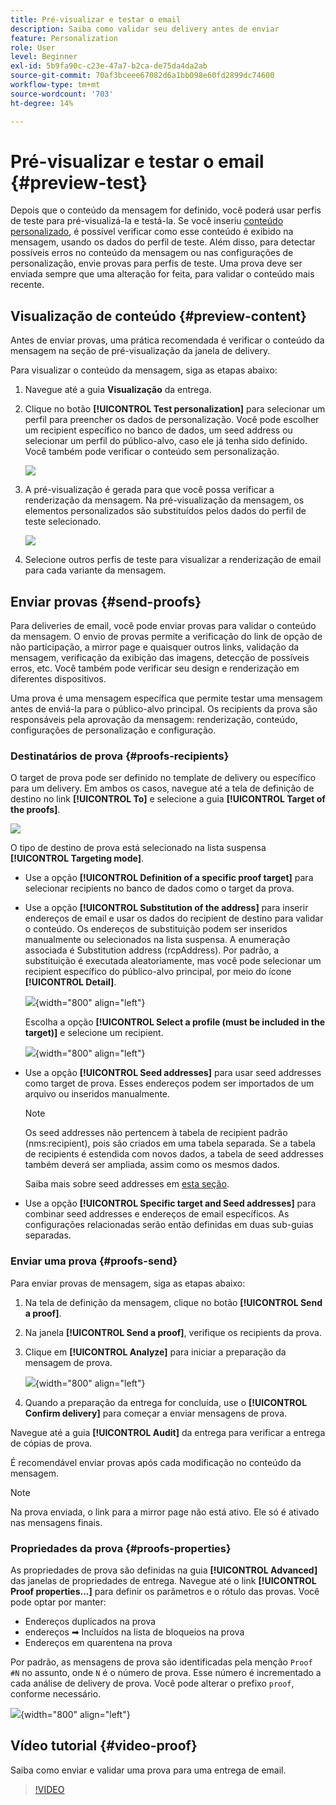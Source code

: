 ```yaml
---
title: Pré-visualizar e testar o email
description: Saiba como validar seu delivery antes de enviar
feature: Personalization
role: User
level: Beginner
exl-id: 5b9fa90c-c23e-47a7-b2ca-de75da4da2ab
source-git-commit: 70af3bceee67082d6a1bb098e60fd2899dc74600
workflow-type: tm+mt
source-wordcount: '703'
ht-degree: 14%

---
```


# Pré-visualizar e testar o email {#preview-test}

Depois que o conteúdo da mensagem for definido, você poderá usar perfis de teste para pré-visualizá-la e testá-la. Se você inseriu [conteúdo personalizado](personalize.md), é possível verificar como esse conteúdo é exibido na mensagem, usando os dados do perfil de teste. Além disso, para detectar possíveis erros no conteúdo da mensagem ou nas configurações de personalização, envie provas para perfis de teste. Uma prova deve ser enviada sempre que uma alteração for feita, para validar o conteúdo mais recente.

## Visualização de conteúdo {#preview-content}

Antes de enviar provas, uma prática recomendada é verificar o conteúdo da mensagem na seção de pré-visualização da janela de delivery.

Para visualizar o conteúdo da mensagem, siga as etapas abaixo:

1. Navegue até a guia **Visualização** da entrega.
1. Clique no botão **[!UICONTROL Test personalization]** para selecionar um perfil para preencher os dados de personalização. Você pode escolher um recipient específico no banco de dados, um seed address ou selecionar um perfil do público-alvo, caso ele já tenha sido definido. Você também pode verificar o conteúdo sem personalização.

   ![](assets/test-personalization.png)

1. A pré-visualização é gerada para que você possa verificar a renderização da mensagem. Na pré-visualização da mensagem, os elementos personalizados são substituídos pelos dados do perfil de teste selecionado.

   ![](assets/test-personalization-with-a-recipient.png)

1. Selecione outros perfis de teste para visualizar a renderização de email para cada variante da mensagem.

## Enviar provas {#send-proofs}

Para deliveries de email, você pode enviar provas para validar o conteúdo da mensagem. O envio de provas permite a verificação do link de opção de não participação, a mirror page e quaisquer outros links, validação da mensagem, verificação da exibição das imagens, detecção de possíveis erros, etc. Você também pode verificar seu design e renderização em diferentes dispositivos.

Uma prova é uma mensagem específica que permite testar uma mensagem antes de enviá-la para o público-alvo principal. Os recipients da prova são responsáveis pela aprovação da mensagem: renderização, conteúdo, configurações de personalização e configuração.

### Destinatários de prova {#proofs-recipients}

O target de prova pode ser definido no template de delivery ou específico para um delivery. Em ambos os casos, navegue até a tela de definição de destino no link **[!UICONTROL To]** e selecione a guia **[!UICONTROL Target of the proofs]**.

![](assets/target-of-proofs.png)

O tipo de destino de prova está selecionado na lista suspensa **[!UICONTROL Targeting mode]**.

* Use a opção **[!UICONTROL Definition of a specific proof target]** para selecionar recipients no banco de dados como o target da prova.
* Use a opção **[!UICONTROL Substitution of the address]** para inserir endereços de email e usar os dados do recipient de destino para validar o conteúdo. Os endereços de substituição podem ser inseridos manualmente ou selecionados na lista suspensa. A enumeração associada é Substitution address (rcpAddress).
Por padrão, a substituição é executada aleatoriamente, mas você pode selecionar um recipient específico do público-alvo principal, por meio do ícone **[!UICONTROL Detail]**.

  ![](assets/target-of-proofs-substitution-details.png){width="800" align="left"}

  Escolha a opção **[!UICONTROL Select a profile (must be included in the target)]** e selecione um recipient.

  ![](assets/target-of-proofs-substitution.png){width="800" align="left"}


* Use a opção **[!UICONTROL Seed addresses]** para usar seed addresses como target de prova. Esses endereços podem ser importados de um arquivo ou inseridos manualmente.

  >[!NOTE]
  >
  >Os seed addresses não pertencem à tabela de recipient padrão (nms:recipient), pois são criados em uma tabela separada. Se a tabela de recipients é estendida com novos dados, a tabela de seed addresses também deverá ser ampliada, assim como os mesmos dados.

  Saiba mais sobre seed addresses em [esta seção](../audiences/test-profiles.md).

* Use a opção **[!UICONTROL Specific target and Seed addresses]** para combinar seed addresses e endereços de email específicos. As configurações relacionadas serão então definidas em duas sub-guias separadas.

### Enviar uma prova {#proofs-send}

Para enviar provas de mensagem, siga as etapas abaixo:

1. Na tela de definição da mensagem, clique no botão **[!UICONTROL Send a proof]**.
1. Na janela **[!UICONTROL Send a proof]**, verifique os recipients da prova.
1. Clique em **[!UICONTROL Analyze]** para iniciar a preparação da mensagem de prova.

   ![](assets/send-proof-analyze.png){width="800" align="left"}

1. Quando a preparação da entrega for concluída, use o **[!UICONTROL Confirm delivery]** para começar a enviar mensagens de prova.

Navegue até a guia **[!UICONTROL Audit]** da entrega para verificar a entrega de cópias de prova.

É recomendável enviar provas após cada modificação no conteúdo da mensagem.

>[!NOTE]
>
>Na prova enviada, o link para a mirror page não está ativo. Ele só é ativado nas mensagens finais.

### Propriedades da prova {#proofs-properties}

As propriedades de prova são definidas na guia **[!UICONTROL Advanced]** das janelas de propriedades de entrega. Navegue até o link **[!UICONTROL Proof properties...]** para definir os parâmetros e o rótulo das provas. Você pode optar por manter:

* Endereços duplicados na prova
* endereços ➡ Incluídos na lista de bloqueios na prova
* Endereços em quarentena na prova

Por padrão, as mensagens de prova são identificadas pela menção `Proof #N` no assunto, onde `N` é o número de prova. Esse número é incrementado a cada análise de delivery de prova. Você pode alterar o prefixo `proof`, conforme necessário.

![](assets/proof-parameters.png){width="800" align="left"}


## Vídeo tutorial {#video-proof}

Saiba como enviar e validar uma prova para uma entrega de email.

>[!VIDEO](https://video.tv.adobe.com/v/333404)
